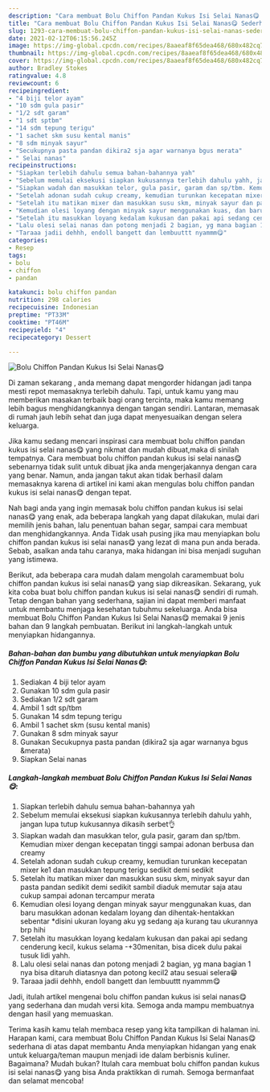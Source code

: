 ```yaml
---
description: "Cara membuat Bolu Chiffon Pandan Kukus Isi Selai Nanas😋 Sederhana Untuk Jualan"
title: "Cara membuat Bolu Chiffon Pandan Kukus Isi Selai Nanas😋 Sederhana Untuk Jualan"
slug: 1293-cara-membuat-bolu-chiffon-pandan-kukus-isi-selai-nanas-sederhana-untuk-jualan
date: 2021-02-12T06:15:56.245Z
image: https://img-global.cpcdn.com/recipes/8aaeaf8f65dea468/680x482cq70/bolu-chiffon-pandan-kukus-isi-selai-nanas😋-foto-resep-utama.jpg
thumbnail: https://img-global.cpcdn.com/recipes/8aaeaf8f65dea468/680x482cq70/bolu-chiffon-pandan-kukus-isi-selai-nanas😋-foto-resep-utama.jpg
cover: https://img-global.cpcdn.com/recipes/8aaeaf8f65dea468/680x482cq70/bolu-chiffon-pandan-kukus-isi-selai-nanas😋-foto-resep-utama.jpg
author: Bradley Stokes
ratingvalue: 4.8
reviewcount: 6
recipeingredient:
- "4 biji telor ayam"
- "10 sdm gula pasir"
- "1/2 sdt garam"
- "1 sdt sptbm"
- "14 sdm tepung terigu"
- "1 sachet skm susu kental manis"
- "8 sdm minyak sayur"
- "Secukupnya pasta pandan dikira2 sja agar warnanya bgus merata"
- " Selai nanas"
recipeinstructions:
- "Siapkan terlebih dahulu semua bahan-bahannya yah"
- "Sebelum memulai eksekusi siapkan kukusannya terlebih dahulu yahh, jangan lupa tutup kukusannya dikasih serbet👌"
- "Siapkan wadah dan masukkan telor, gula pasir, garam dan sp/tbm. Kemudian mixer dengan kecepatan tinggi sampai adonan berbusa dan creamy"
- "Setelah adonan sudah cukup creamy, kemudian turunkan kecepatan mixer ke1 dan masukkan tepung terigu sedikit demi sedikit"
- "Setelah itu matikan mixer dan masukkan susu skm, minyak sayur dan pasta pandan sedikit demi sedikit sambil diaduk memutar saja atau cukup sampai adonan tercampur merata"
- "Kemudian olesi loyang dengan minyak sayur menggunakan kuas, dan baru masukkan adonan kedalam loyang dan dihentak-hentakkan sebentar *disini ukuran loyang aku yg sedang aja kurang tau ukurannya brp hihi"
- "Setelah itu masukkan loyang kedalam kukusan dan pakai api sedang cenderung kecil, kukus selama -+30menitan, bisa dicek dulu pakai tusuk lidi yahh."
- "Lalu olesi selai nanas dan potong menjadi 2 bagian, yg mana bagian 1 nya bisa ditaruh diatasnya dan potong kecil2 atau sesuai selera😁"
- "Taraaa jadii dehhh, endoll bangett dan lembuuttt nyammm😋"
categories:
- Resep
tags:
- bolu
- chiffon
- pandan

katakunci: bolu chiffon pandan 
nutrition: 298 calories
recipecuisine: Indonesian
preptime: "PT33M"
cooktime: "PT46M"
recipeyield: "4"
recipecategory: Dessert

---
```



![Bolu Chiffon Pandan Kukus Isi Selai Nanas😋](https://img-global.cpcdn.com/recipes/8aaeaf8f65dea468/680x482cq70/bolu-chiffon-pandan-kukus-isi-selai-nanas😋-foto-resep-utama.jpg)

Di zaman  sekarang , anda memang dapat mengorder hidangan jadi tanpa mesti repot memasaknya terlebih dahulu. Tapi, untuk kamu yang mau memberikan masakan terbaik bagi orang tercinta, maka kamu memang lebih bagus menghidangkannya dengan tangan sendiri. Lantaran, memasak di rumah jauh lebih sehat dan juga dapat menyesuaikan dengan selera keluarga.

Jika kamu sedang mencari inspirasi cara membuat bolu chiffon pandan kukus isi selai nanas😋 yang nikmat dan mudah dibuat,maka di sinilah tempatnya. Cara membuat bolu chiffon pandan kukus isi selai nanas😋  sebenarnya tidak sulit untuk dibuat jika anda mengerjakannya dengan cara yang benar. Namun, anda jangan takut akan tidak berhasil dalam memasaknya 
karena di artikel ini kami akan mengulas bolu chiffon pandan kukus isi selai nanas😋 dengan tepat.  



Nah bagi anda yang ingin memasak bolu chiffon pandan kukus isi selai nanas😋 yang enak, ada beberapa langkah yang dapat dilakukan, mulai dari memilih jenis bahan, lalu penentuan bahan segar, sampai cara membuat dan menghidangkannya. Anda Tidak usah pusing jika mau menyiapkan bolu chiffon pandan kukus isi selai nanas😋 yang lezat di mana pun anda berada. Sebab, asalkan anda  tahu caranya, maka hidangan ini bisa menjadi suguhan yang istimewa.

Berikut, ada beberapa cara mudah dalam mengolah caramembuat bolu chiffon pandan kukus isi selai nanas😋 yang siap dikreasikan. Sekarang, yuk kita coba buat bolu chiffon pandan kukus isi selai nanas😋 sendiri di rumah. Tetap dengan bahan yang sederhana, sajian ini dapat memberi manfaat untuk membantu menjaga kesehatan tubuhmu sekeluarga. Anda bisa membuat Bolu Chiffon Pandan Kukus Isi Selai Nanas😋 memakai 9 jenis bahan dan 9 langkah pembuatan. Berikut ini langkah-langkah untuk menyiapkan hidangannya.

<!--inarticleads1-->

##### Bahan-bahan dan bumbu yang dibutuhkan untuk menyiapkan Bolu Chiffon Pandan Kukus Isi Selai Nanas😋:

1. Sediakan 4 biji telor ayam
1. Gunakan 10 sdm gula pasir
1. Sediakan 1/2 sdt garam
1. Ambil 1 sdt sp/tbm
1. Gunakan 14 sdm tepung terigu
1. Ambil 1 sachet skm (susu kental manis)
1. Gunakan 8 sdm minyak sayur
1. Gunakan Secukupnya pasta pandan (dikira2 sja agar warnanya bgus &amp;merata)
1. Siapkan  Selai nanas




<!--inarticleads2-->

##### Langkah-langkah membuat Bolu Chiffon Pandan Kukus Isi Selai Nanas😋:

1. Siapkan terlebih dahulu semua bahan-bahannya yah
1. Sebelum memulai eksekusi siapkan kukusannya terlebih dahulu yahh, jangan lupa tutup kukusannya dikasih serbet👌
1. Siapkan wadah dan masukkan telor, gula pasir, garam dan sp/tbm. Kemudian mixer dengan kecepatan tinggi sampai adonan berbusa dan creamy
1. Setelah adonan sudah cukup creamy, kemudian turunkan kecepatan mixer ke1 dan masukkan tepung terigu sedikit demi sedikit
1. Setelah itu matikan mixer dan masukkan susu skm, minyak sayur dan pasta pandan sedikit demi sedikit sambil diaduk memutar saja atau cukup sampai adonan tercampur merata
1. Kemudian olesi loyang dengan minyak sayur menggunakan kuas, dan baru masukkan adonan kedalam loyang dan dihentak-hentakkan sebentar *disini ukuran loyang aku yg sedang aja kurang tau ukurannya brp hihi
1. Setelah itu masukkan loyang kedalam kukusan dan pakai api sedang cenderung kecil, kukus selama -+30menitan, bisa dicek dulu pakai tusuk lidi yahh.
1. Lalu olesi selai nanas dan potong menjadi 2 bagian, yg mana bagian 1 nya bisa ditaruh diatasnya dan potong kecil2 atau sesuai selera😁
1. Taraaa jadii dehhh, endoll bangett dan lembuuttt nyammm😋




Jadi, itulah artikel mengenai  bolu chiffon pandan kukus isi selai nanas😋  yang sederhana dan mudah versi kita. Semoga anda mampu membuatnya dengan hasil yang memuaskan. 

Terima kasih kamu telah membaca resep yang kita tampilkan di halaman ini. Harapan kami, cara membuat  Bolu Chiffon Pandan Kukus Isi Selai Nanas😋 sederhana di atas dapat membantu Anda menyiapkan hidangan yang enak untuk keluarga/teman maupun menjadi ide dalam berbisnis kuliner. Bagaimana? Mudah bukan? Itulah cara membuat bolu chiffon pandan kukus isi selai nanas😋 yang bisa Anda praktikkan di rumah. Semoga bermanfaat dan selamat mencoba!

